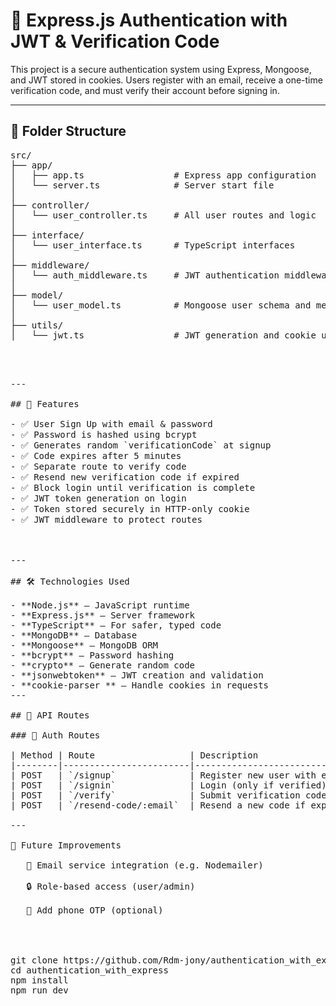 # 🔐 Express.js Authentication with JWT & Verification Code
This project is a secure authentication system using Express, Mongoose, and JWT stored in cookies. Users register with an email, receive a one-time verification code, and must verify their account before signing in.

---

## 📁 Folder Structure

<pre>
src/
├── app/
│   ├── app.ts                 # Express app configuration
│   └── server.ts              # Server start file
│
├── controller/
│   └── user_controller.ts     # All user routes and logic
│
├── interface/
│   └── user_interface.ts      # TypeScript interfaces
│
├── middleware/
│   └── auth_middleware.ts     # JWT authentication middleware
│
├── model/
│   └── user_model.ts          # Mongoose user schema and methods
│
├── utils/
│   └── jwt.ts                 # JWT generation and cookie utilities

<pre>


---

## 🚀 Features

- ✅ User Sign Up with email & password
- ✅ Password is hashed using bcrypt
- ✅ Generates random `verificationCode` at signup
- ✅ Code expires after 5 minutes
- ✅ Separate route to verify code
- ✅ Resend new verification code if expired
- ✅ Block login until verification is complete
- ✅ JWT token generation on login
- ✅ Token stored securely in HTTP-only cookie
- ✅ JWT middleware to protect routes



---

## 🛠️ Technologies Used

- **Node.js** – JavaScript runtime
- **Express.js** – Server framework
- **TypeScript** – For safer, typed code
- **MongoDB** – Database
- **Mongoose** – MongoDB ORM
- **bcrypt** – Password hashing
- **crypto** – Generate random code
- **jsonwebtoken** – JWT creation and validation
- **cookie-parser ** – Handle cookies in requests
---

## 📡 API Routes

### 📝 Auth Routes

| Method | Route                  | Description                       |
|--------|------------------------|-----------------------------------|
| POST   | `/signup`              | Register new user with email      |
| POST   | `/signin`              | Login (only if verified)          |
| POST   | `/verify`              | Submit verification code          |
| POST   | `/resend-code/:email`  | Resend a new code if expired      |

---

🔮 Future Improvements

   📨 Email service integration (e.g. Nodemailer)

   🔒 Role-based access (user/admin)

   📲 Add phone OTP (optional)




git clone https://github.com/Rdm-jony/authentication_with_express.git
cd authentication_with_express
npm install
npm run dev




